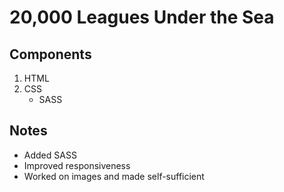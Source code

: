 # 20,000 Leagues Under the Sea

## Components

1. HTML
2. CSS
   - SASS

## Notes

- Added SASS
- Improved responsiveness
- Worked on images and made self-sufficient
